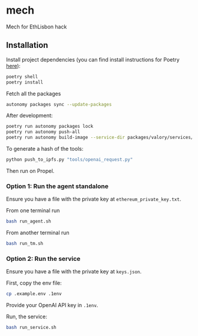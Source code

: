 # mech
Mech for EthLisbon hack

## Installation

Install project dependencies (you can find install instructions for Poetry [here](https://python-poetry.org/docs/)):
```bash
poetry shell
poetry install
```

Fetch all the packages
```bash
autonomy packages sync --update-packages
```

After development:
```bash
poetry run autonomy packages lock
poetry run autonomy push-all
poetry run autonomy build-image --service-dir packages/valory/services/mech
```

To generate a hash of the tools:
```bash
python push_to_ipfs.py "tools/openai_request.py"
```

Then run on Propel.

### Option 1: Run the agent standalone

Ensure you have a file with the private key at `ethereum_private_key.txt`.

From one terminal run
```bash
bash run_agent.sh
```

From another terminal run
```bash
bash run_tm.sh
```

### Option 2: Run the service

Ensure you have a file with the private key at `keys.json`.

First, copy the env file:
```bash
cp .example.env .1env
```

Provide your OpenAI API key in `.1env`.

Run, the service:
```bash
bash run_service.sh
```
